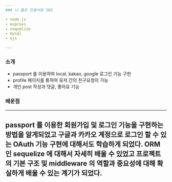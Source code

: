 ```yaml
---
### 나 홀로 만들어본 SNS

- node.js
- express
- sequelize
- mysql
- ejs

---
```

### 소개

- passport 를 이용하여 local, kakao, google 로그인 기능 구현
- profile 페이지를 통하여 유저 간의 친구요청이 가능
- 개인 post 작성과 댓글, 좋아요 기능

### 배운점
---
passport 를 이용한 회원가입 및 로그인 기능을 구현하는 방법을 알게되었고
구글과 카카오 계정으로 로그인 할 수 있는 OAuth 기능 구현에 대해서도 학습하게 되었다.
ORM 인 sequelize 에 대해서 자세히 배울 수 있었고
프로젝트의 기본 구조 및 middleware 의 역할과 중요성에 대해 확실하게 배울 수 있는 계기가 되었다.
---

